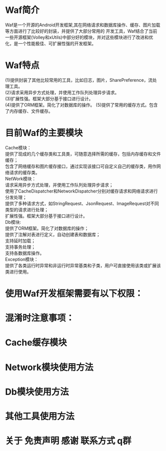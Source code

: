# Waf简介
  Waf是一个开源的Android开发框架,其在网络请求和数据库操作、缓存、图片加载等方面进行了比较好的封装，并提供了大部分常用的 开发工具，Waf结合了当前一些开源框架(Volley和xUtils)中部分好的模块，并对这些模块进行了改进和优化，是一个性能极佳、可扩展性强的开发框架。
# Waf特点
  (1)提供封装了其他比较常用的工具，比如日志，图片，SharePreference，流处理工具。    
  (2)请求采用异步方式处理，并使用工作队列处理异步请求。   
  (3)扩展性强。框架大部分基于接口进行设计。   
  (4)提供了ORM框架。简化了对数据库的操作。
  (5)提供了常用的缓存方式。包含了内存缓存、文件缓存。
# 目前Waf的主要模块
  Cache模块：  
  提供了现成的几个缓存类和工具类，可随意选择所需的缓存，包括内存缓存和文件缓存；  
  包含了网络缓存和图片缓存接口，通过实现该接口可自定义自己的缓存类，用作网络请求的缓存类。   
  NetWork模块：   
  请求采用异步方式处理，并使用工作队列处理异步请求；   
  使用了CacheDispatcher和NetworkDispatcher分别对缓存请求和网络请求进行分发处理；   
  提供了多种请求方式，如StringRequest、JsonRequest、ImageRequest对不同类型的请求进行处理；   
  扩展性强。框架大部分基于接口进行设计。   
  Db模块:   
  提供了ORM框架。简化了对数据库的操作；     
  提供了注解对表进行定义，自动创建表和数据库；      
  支持延时加载；      
  支持事务处理；     
  支持各数据库操作。        
  Exception模块：     
  提供了各类运行时异常和非运行时异常基类和子类，用户可直接使用该类或扩展该类进行使用。     
# 使用Waf开发框架需要有以下权限：
# 混淆时注意事项：
# Cache缓存模块
# Network模块使用方法
# Db模块使用方法
# 其他工具使用方法
# 关于 免责声明 感谢 联系方式 q群 

